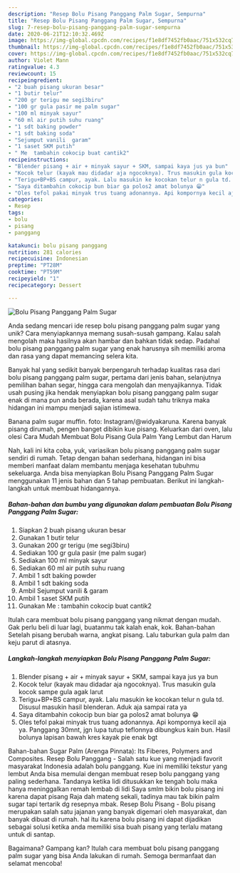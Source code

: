 ```yaml
---
description: "Resep Bolu Pisang Panggang Palm Sugar, Sempurna"
title: "Resep Bolu Pisang Panggang Palm Sugar, Sempurna"
slug: 7-resep-bolu-pisang-panggang-palm-sugar-sempurna
date: 2020-06-21T12:10:32.469Z
image: https://img-global.cpcdn.com/recipes/f1e8df7452fb0aac/751x532cq70/bolu-pisang-panggang-palm-sugar-foto-resep-utama.jpg
thumbnail: https://img-global.cpcdn.com/recipes/f1e8df7452fb0aac/751x532cq70/bolu-pisang-panggang-palm-sugar-foto-resep-utama.jpg
cover: https://img-global.cpcdn.com/recipes/f1e8df7452fb0aac/751x532cq70/bolu-pisang-panggang-palm-sugar-foto-resep-utama.jpg
author: Violet Mann
ratingvalue: 4.3
reviewcount: 15
recipeingredient:
- "2 buah pisang ukuran besar"
- "1 butir telur"
- "200 gr terigu me segi3biru"
- "100 gr gula pasir me palm sugar"
- "100 ml minyak sayur"
- "60 ml air putih suhu ruang"
- "1 sdt baking powder"
- "1 sdt baking soda"
- "Sejumput vanili  garam"
- "1 saset SKM putih"
- " Me  tambahin cokocip buat cantik2"
recipeinstructions:
- "Blender pisang + air + minyak sayur + SKM, sampai kaya jus ya bun"
- "Kocok telur (kayak mau didadar aja ngocoknya). Trus masukin gula kocok sampe gula agak larut"
- "Terigu+BP+BS campur, ayak. Lalu masukin ke kocokan telur n gula td. Disusul masukin hasil blenderan. Aduk aja sampai rata ya"
- "Saya ditambahin cokocip bun biar ga polos2 amat bolunya 😁"
- "Oles tefol pakai minyak trus tuang adonannya. Api kompornya kecil aja ya. Panggang 30mnt, jgn lupa tutup teflonnya dibungkus kain bun. Hasil bolunya lapisan bawah kres kayak pie enak bgt"
categories:
- Resep
tags:
- bolu
- pisang
- panggang

katakunci: bolu pisang panggang 
nutrition: 281 calories
recipecuisine: Indonesian
preptime: "PT28M"
cooktime: "PT59M"
recipeyield: "1"
recipecategory: Dessert

---
```



![Bolu Pisang Panggang Palm Sugar](https://img-global.cpcdn.com/recipes/f1e8df7452fb0aac/751x532cq70/bolu-pisang-panggang-palm-sugar-foto-resep-utama.jpg)

Anda sedang mencari ide resep bolu pisang panggang palm sugar yang unik? Cara menyiapkannya memang susah-susah gampang. Kalau salah mengolah maka hasilnya akan hambar dan bahkan tidak sedap. Padahal bolu pisang panggang palm sugar yang enak harusnya sih memiliki aroma dan rasa yang dapat memancing selera kita.

Banyak hal yang sedikit banyak berpengaruh terhadap kualitas rasa dari bolu pisang panggang palm sugar, pertama dari jenis bahan, selanjutnya pemilihan bahan segar, hingga cara mengolah dan menyajikannya. Tidak usah pusing jika hendak menyiapkan bolu pisang panggang palm sugar enak di mana pun anda berada, karena asal sudah tahu triknya maka hidangan ini mampu menjadi sajian istimewa.

Banana palm sugar muffin. foto: Instagram/@widyakaruna. Karena banyak pisang dirumah, pengen banget dibikin kue pisang. Keluarkan dari oven, lalu olesi Cara Mudah Membuat Bolu Pisang Gula Palm Yang Lembut dan Harum


Nah, kali ini kita coba, yuk, variasikan bolu pisang panggang palm sugar sendiri di rumah. Tetap dengan bahan sederhana, hidangan ini bisa memberi manfaat dalam membantu menjaga kesehatan tubuhmu sekeluarga. Anda bisa menyiapkan Bolu Pisang Panggang Palm Sugar menggunakan 11 jenis bahan dan 5 tahap pembuatan. Berikut ini langkah-langkah untuk membuat hidangannya.

<!--inarticleads1-->

##### Bahan-bahan dan bumbu yang digunakan dalam pembuatan Bolu Pisang Panggang Palm Sugar:

1. Siapkan 2 buah pisang ukuran besar
1. Gunakan 1 butir telur
1. Gunakan 200 gr terigu (me segi3biru)
1. Sediakan 100 gr gula pasir (me palm sugar)
1. Sediakan 100 ml minyak sayur
1. Sediakan 60 ml air putih suhu ruang
1. Ambil 1 sdt baking powder
1. Ambil 1 sdt baking soda
1. Ambil Sejumput vanili &amp; garam
1. Ambil 1 saset SKM putih
1. Gunakan  Me : tambahin cokocip buat cantik2


Itulah cara membuat bolu pisang panggang yang nikmat dengan mudah. Gak perlu beli di luar lagi, buatanmu tak kalah enak, kok. Bahan-bahan Setelah pisang berubah warna, angkat pisang. Lalu taburkan gula palm dan keju parut di atasnya. 

<!--inarticleads2-->

##### Langkah-langkah menyiapkan Bolu Pisang Panggang Palm Sugar:

1. Blender pisang + air + minyak sayur + SKM, sampai kaya jus ya bun
1. Kocok telur (kayak mau didadar aja ngocoknya). Trus masukin gula kocok sampe gula agak larut
1. Terigu+BP+BS campur, ayak. Lalu masukin ke kocokan telur n gula td. Disusul masukin hasil blenderan. Aduk aja sampai rata ya
1. Saya ditambahin cokocip bun biar ga polos2 amat bolunya 😁
1. Oles tefol pakai minyak trus tuang adonannya. Api kompornya kecil aja ya. Panggang 30mnt, jgn lupa tutup teflonnya dibungkus kain bun. Hasil bolunya lapisan bawah kres kayak pie enak bgt


Bahan-bahan Sugar Palm (Arenga Pinnata): Its Fiberes, Polymers and Composites. Resep Bolu Panggang - Salah satu kue yang menjadi favorit masyarakat Indonesia adalah bolu panggang. Kue ini memiliki tekstur yang lembut Anda bisa memulai dengan membuat resep bolu panggang yang paling sederhana. Tandanya ketika lidi ditusukkan ke tengah bolu maka hanya meninggalkan remah lembab di lidi Saya smlm bikin bolu pisang ini karena dapat pisang Raja dah mateng sekali, tadinya mau tak bikin palm sugar tapi tertarik dg resepnya mbak. Resep Bolu Pisang - Bolu pisang merupakan salah satu jajanan yang banyak digemari oleh masyarakat, dan banyak dibuat di rumah. hal itu karena bolu pisang ini dapat dijadikan sebagai solusi ketika anda memiliki sisa buah pisang yang terlalu matang untuk di santap. 

Bagaimana? Gampang kan? Itulah cara membuat bolu pisang panggang palm sugar yang bisa Anda lakukan di rumah. Semoga bermanfaat dan selamat mencoba!
